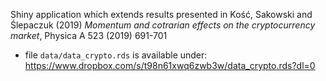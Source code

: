 Shiny application which extends results presented in Kość, Sakowski and Ślepaczuk (2019) *Momentum and cotrarian effects on the cryptocurrency market*, Physica A 523 (2019) 691-701

* file `data/data_crypto.rds` is available under: https://www.dropbox.com/s/t98n61xwq6zwb3w/data_crypto.rds?dl=0

